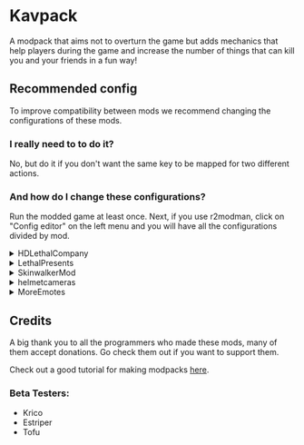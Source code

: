 # Kavpack
A modpack that aims not to overturn the game but adds mechanics that help players during the game and increase the number of things that can kill you and your friends in a fun way!

## Recommended config
To improve compatibility between mods we recommend changing the configurations of these mods.

### I really need to to do it?
No, but do it if you don't want the same key to be mapped for two different actions.

### And how do I change these configurations?
Run the modded game at least once. Next, if you use r2modman, click on "Config editor" on the left menu and you will have all the configurations divided by mod.

<details>
  <summary>HDLethalCompany</summary>
  For better video quality:
  
  - EnableAA: true
  - FogQuality: 2
  - LOD: 2
</details>

<details>
  <summary>LethalPresents</summary>
  
  - ShouldSpawnMines: false
</details>

<details>
  <summary>SkinwalkerMod</summary>
  
  - Other Enemies (Including Modded): false
</details>

<details>
  <summary>helmetcameras</summary>
  
  - monitorResolution: 3
  - monitorResolution: 30
</details>

<details>
  <summary>MoreEmotes</summary>
  
  - Key: B
</details>

## Credits
A big thank you to all the programmers who made these mods, many of them accept donations. Go check them out if you want to support them.

Check out a good tutorial for making modpacks [here](https://youtu.be/I874crIMHKQ).

### Beta Testers:
- Krico
- Estriper
- Tofu

